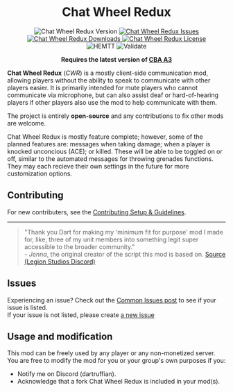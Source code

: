 <!-- If you want to make changes to this README, you need to also modify the README.md in the docs folder as well -->

<h1 align="center">Chat Wheel Redux</h1>
<p align="center">
    <img src="https://img.shields.io/badge/Version-0.0.0-blue?style=flat-square" alt="Chat Wheel Redux Version">
    <a href="https://github.com/DartsArmaMods/ChatWheelRedux/issues">
        <img src="https://img.shields.io/github/issues-raw/DartRuffian/ChatWheelRedux.svg?style=flat-square&label=Issues" alt="Chat Wheel Redux Issues">
    </a>
    <a href="https://steamcommunity.com/sharedfiles/filedetails/?id=3005504621">
        <img src="https://img.shields.io/steam/downloads/3005504621.svg?style=flat-square&label=Downloads" alt="Chat Wheel Redux Downloads">
    </a>
    <a href="https://github.com/DartsArmaMods/ChatWheelRedux/blob/master/LICENSE">
        <img src="https://img.shields.io/badge/License-APL ND-red?style=flat-square" alt="Chat Wheel Redux License">
    </a>
    <br>
    <img src="https://img.shields.io/github/actions/workflow/status/DartsArmaMods/ChatWheelRedux/hemtt.yml?style=flat-square&label=HEMTT" alt="HEMTT">
    <img src="https://img.shields.io/github/actions/workflow/status/DartsArmaMods/ChatWheelRedux/arma.yml?style=flat-square&label=Validate" alt="Validate">
</p>

<p align="center">
    <b>Requires the latest version of <a href="https://github.com/CBATeam/CBA_A3/releases/latest">CBA A3</a></b>
</p>

**Chat Wheel Redux** (_CWR_) is a mostly client-side communication mod, allowing players without the ability to speak to communicate with other players easier. It is primarily intended for mute players who cannot communicate via microphone, but can also assist deaf or hard-of-hearing players if other players also use the mod to help communicate with them.

The project is entirely **open-source** and any contributions to fix other mods are welcome.

Chat Wheel Redux is mostly feature complete; however, some of the planned features are: messages when taking damage; when a player is knocked unconcious (ACE); or killed. These will be able to be toggled on or off, similar to the automated messages for throwing grenades functions. They may each recieve their own settings in the future for more customization options.

## Contributing
For new contributers, see the [Contributing Setup & Guidelines](./.github/CONTRIBUTING.md).

---

> "Thank you Dart for making my 'minimum fit for purpose' mod I made for, like, three of my unit members into something legit super accessible to the broader community."
> <br>- _Jenna_, the original creator of the script this mod is based on. [Source (Legion Studios Discord)](https://ptb.discord.com/channels/461042140756180992/1130867599345987604/1130901200498343938)


## Issues
Experiencing an issue? Check out the [Common Issues post](https://github.com/DartRuffian/A3-ChatWheel-Redux/issues/1) to see if your issue is listed.<br>
If your issue is not listed, please create [a new issue](https://github.com/DartsArmaMods/ChatWheelRedux/issues/new)

## Usage and modification
This mod can be freely used by any player or any non-monetized server.<br>
You are free to modify the mod for you or your group's own purposes if you:
 - Notify me on Discord (dartruffian).
 - Acknowledge that a fork Chat Wheel Redux is included in your mod(s).